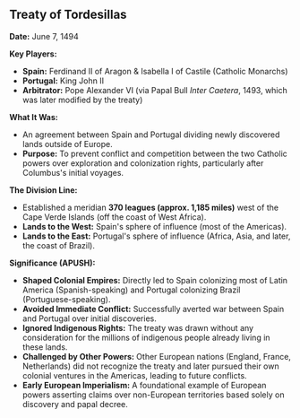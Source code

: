 ## Treaty of Tordesillas

**Date:** June 7, 1494

**Key Players:**
*   **Spain:** Ferdinand II of Aragon & Isabella I of Castile (Catholic Monarchs)
*   **Portugal:** King John II
*   **Arbitrator:** Pope Alexander VI (via Papal Bull *Inter Caetera*, 1493, which was later modified by the treaty)

**What It Was:**
*   An agreement between Spain and Portugal dividing newly discovered lands outside of Europe.
*   **Purpose:** To prevent conflict and competition between the two Catholic powers over exploration and colonization rights, particularly after Columbus's initial voyages.

**The Division Line:**
*   Established a meridian **370 leagues (approx. 1,185 miles)** west of the Cape Verde Islands (off the coast of West Africa).
*   **Lands to the West:** Spain's sphere of influence (most of the Americas).
*   **Lands to the East:** Portugal's sphere of influence (Africa, Asia, and later, the coast of Brazil).

**Significance (APUSH):**
*   **Shaped Colonial Empires:** Directly led to Spain colonizing most of Latin America (Spanish-speaking) and Portugal colonizing Brazil (Portuguese-speaking).
*   **Avoided Immediate Conflict:** Successfully averted war between Spain and Portugal over initial discoveries.
*   **Ignored Indigenous Rights:** The treaty was drawn without any consideration for the millions of indigenous people already living in these lands.
*   **Challenged by Other Powers:** Other European nations (England, France, Netherlands) did not recognize the treaty and later pursued their own colonial ventures in the Americas, leading to future conflicts.
*   **Early European Imperialism:** A foundational example of European powers asserting claims over non-European territories based solely on discovery and papal decree.